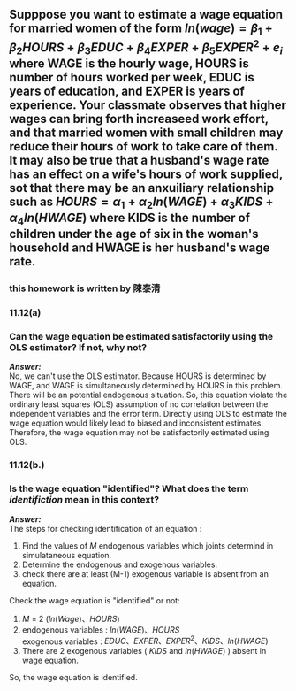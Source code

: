 ## Supppose you want to estimate a wage equation for married women of the form $ln(wage) = \beta_1+\beta_2HOURS+\beta_3EDUC+\beta_4EXPER+\beta_5EXPER^2+e_i$ where WAGE is the hourly wage, HOURS is number of hours worked per week, EDUC is years of education, and EXPER is years of experience. Your classmate observes that higher wages can bring forth increaseed work effort, and that married women with small children may reduce their hours of work to take care of them. It may also be true that a husband's wage rate has an effect on a wife's hours of work supplied, sot that there may be an anxuiliary relationship such as $HOURS = \alpha_1+\alpha_2ln(WAGE)+\alpha_3KIDS+\alpha_4ln(HWAGE)$ where KIDS is the number of children under the age of six in the woman's household and HWAGE is her husband's wage rate.
### this homework is written by 陳泰清
### 11.12(a)
### Can the wage equation be estimated satisfactorily using the OLS estimator? If not, why not?

***Answer:***  
No, we can't use the OLS estimator. Because HOURS is determined by WAGE, and WAGE is simultaneously determined by HOURS in this problem. There will be an potential endogenous situation. So, this equation violate the ordinary least squares (OLS) assumption of no correlation between the independent variables and the error term.  Directly using OLS to estimate the wage equation would likely lead to biased and inconsistent estimates. Therefore, the wage equation may not be satisfactorily estimated using OLS.

### 11.12(b.)
### Is the wage equation "identified"? What does the term $identifiction$ mean in this context?

***Answer:***  
The steps for checking identification of an equation : 
1. Find the values of $M$ endogenous variables which joints determind in simulataneous equation. 
2. Determine the endogenous and exogenous variables. 
3. check there are at least (M-1) exogenous variable is absent from an equation.  

Check the wage equation is "identified"  or not:  
1. $M$ = 2 ($ln(Wage)、HOURS$)   
2. endogenous variables : $ln(WAGE)、HOURS$  
       exogenous variables : $EDUC、EXPER、EXPER^2、KIDS、ln(HWAGE)$  
3. There are 2 exogenous variables ( $KIDS$ and $ln(HWAGE)$ ) absent in wage equation.  

So, the wage equation is identified.


